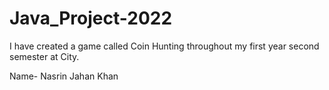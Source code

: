 # Java_Project-2022
I have created a game called Coin Hunting throughout my first year second semester at City.

Name- Nasrin Jahan Khan
